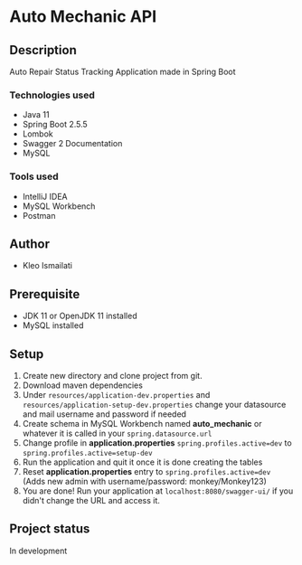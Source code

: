 # Auto Mechanic API

## Description
Auto Repair Status Tracking Application made in Spring Boot

### Technologies used
* Java 11
* Spring Boot 2.5.5
* Lombok
* Swagger 2 Documentation
* MySQL

### Tools used
* IntelliJ IDEA
* MySQL Workbench
* Postman

## Author
* Kleo Ismailati

## Prerequisite
* JDK 11 or OpenJDK 11 installed
* MySQL installed

## Setup
1. Create new directory and clone project from git.
2. Download maven dependencies
3. Under ```resources/application-dev.properties``` and ```resources/application-setup-dev.properties``` change your datasource and mail username and password if needed
4. Create schema in MySQL Workbench named **auto_mechanic** or whatever it is called in your ```spring.datasource.url```
5. Change profile in **application.properties** ```spring.profiles.active=dev``` to ```spring.profiles.active=setup-dev```
6. Run the application and quit it once it is done creating the tables
7. Reset **application.properties** entry to ```spring.profiles.active=dev``` (Adds new admin with username/password: monkey/Monkey123)
8. You are done! Run your application at ```localhost:8080/swagger-ui/``` if you didn't change the URL and access it.

## Project status
In development